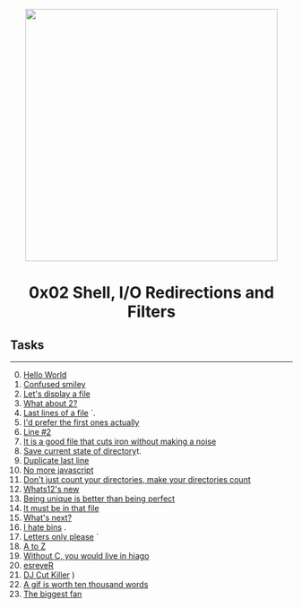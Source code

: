 <p align="center">
<img src="https://bashlogo.com/img/logo/png/full_colored_light.png" width=450px ">
</p>
<h1 align="center">0x02 Shell, I/O Redirections and Filters</h1>


## Tasks
----

0. [Hello World](./0-hello_world)
1. [Confused smiley](./1-confused_smiley) 
2. [Let's display a file](./2-hellofile) 
3. [What about 2?](./3-twofiles) 
4. [Last lines of a file](./4-lastlines) `.
5. [I'd prefer the first ones actually](./5-firstlines) 
6. [Line #2](./6-third_line) 
7. [It is a good file that cuts iron without making a noise](./7-file) 
8. [Save current state of directory](./8-cwd_state)t.
9. [Duplicate last line](./9-duplicate_last_line) 
10. [No more javascript](./10-no_more_js) 
11. [Don't just count your directories, make your directories count](./11-directories) 
12. [Whats12's new](./12-newest_files) 
13. [Being unique is better than being perfect](./13-unique) 
14. [It must be in that file](./14-findthatword) 
16. [What's next?](./16-whatsnext) 
17. [I hate bins](./17-hidethisword) .
18. [Letters only please](./18-letteronly) `
19. [A to Z](./19-AZ) 
20. [Without C, you would live in hiago](./20-hiago) 
21. [esreveR](./21-reverse) 
22. [DJ Cut Killer](./22-users_and_homes) ) 
24. [A gif is worth ten thousand words](./101-gifs) 
26. [The biggest fan](./103-the_biggest_fan)
